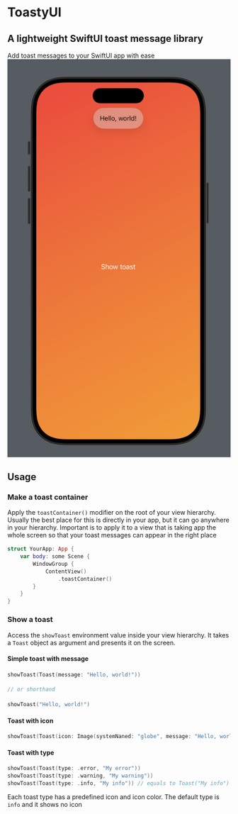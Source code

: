 #  ToastyUI
## A lightweight SwiftUI toast message library

Add toast messages to your SwiftUI app with ease
![preview](preview.png)

## Usage

### Make a toast container

Apply the `toastContainer()` modifier on the root of your view hierarchy. 
Usually the best place for this is directly in your app, but it can go anywhere in 
your hierarchy. Important is to apply it to a view that is taking app the whole screen
so that your toast messages can appear in the right place

```swift
struct YourApp: App {
    var body: some Scene {
        WindowGroup {
            ContentView()
                .toastContainer()
        }
    }
} 
```

### Show a toast

Access the `showToast` environment value inside your view hierarchy. 
It takes a `Toast` object as argument and presents it on the screen.

#### Simple toast with message

```swift
showToast(Toast(message: "Hello, world!"))

// or shorthand

showToast("Hello, world!")
``` 

#### Toast with icon

```swift
showToast(Toast(icon: Image(systemNaned: "globe", message: "Hello, world!")))
```

#### Toast with type

```swift
showToast(Toast(type: .error, "My error"))
showToast(Toast(type: .warning, "My warning"))
showToast(Toast(type: .info, "My info")) // equals to Toast("My info")
```

Each toast type has a predefined icon and icon color. The default type is `info` 
and it shows no icon 
